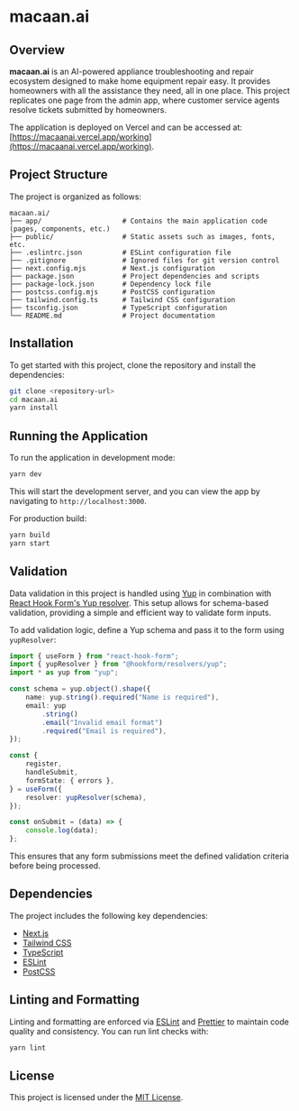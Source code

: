 # macaan.ai

## Overview

**macaan.ai** is an AI-powered appliance troubleshooting and repair ecosystem designed to make home equipment repair easy. It provides homeowners with all the assistance they need, all in one place. This project replicates one page from the admin app, where customer service agents resolve tickets submitted by homeowners.

The application is deployed on Vercel and can be accessed at: [https://macaanai.vercel.app/working](https://macaanai.vercel.app/working).

## Project Structure

The project is organized as follows:

```
macaan.ai/
├── app/                    # Contains the main application code (pages, components, etc.)
├── public/                 # Static assets such as images, fonts, etc.
├── .eslintrc.json          # ESLint configuration file
├── .gitignore              # Ignored files for git version control
├── next.config.mjs         # Next.js configuration
├── package.json            # Project dependencies and scripts
├── package-lock.json       # Dependency lock file
├── postcss.config.mjs      # PostCSS configuration
├── tailwind.config.ts      # Tailwind CSS configuration
├── tsconfig.json           # TypeScript configuration
└── README.md               # Project documentation
```

## Installation

To get started with this project, clone the repository and install the dependencies:

```bash
git clone <repository-url>
cd macaan.ai
yarn install
```

## Running the Application

To run the application in development mode:

```bash
yarn dev
```

This will start the development server, and you can view the app by navigating to `http://localhost:3000`.

For production build:

```bash
yarn build
yarn start
```

## Validation

Data validation in this project is handled using [Yup](https://github.com/jquense/yup) in combination with [React Hook Form's Yup resolver](https://react-hook-form.com/get-started#SchemaValidation). This setup allows for schema-based validation, providing a simple and efficient way to validate form inputs.

To add validation logic, define a Yup schema and pass it to the form using `yupResolver`:

```ts
import { useForm } from "react-hook-form";
import { yupResolver } from "@hookform/resolvers/yup";
import * as yup from "yup";

const schema = yup.object().shape({
	name: yup.string().required("Name is required"),
	email: yup
		.string()
		.email("Invalid email format")
		.required("Email is required"),
});

const {
	register,
	handleSubmit,
	formState: { errors },
} = useForm({
	resolver: yupResolver(schema),
});

const onSubmit = (data) => {
	console.log(data);
};
```

This ensures that any form submissions meet the defined validation criteria before being processed.

## Dependencies

The project includes the following key dependencies:

- [Next.js](https://nextjs.org/)
- [Tailwind CSS](https://tailwindcss.com/)
- [TypeScript](https://www.typescriptlang.org/)
- [ESLint](https://eslint.org/)
- [PostCSS](https://postcss.org/)

## Linting and Formatting

Linting and formatting are enforced via [ESLint](https://eslint.org/) and [Prettier](https://prettier.io/) to maintain code quality and consistency. You can run lint checks with:

```bash
yarn lint
```

## License

This project is licensed under the [MIT License](./LICENSE).
